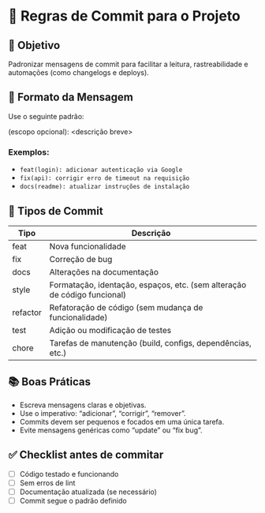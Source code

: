 # 📝 Regras de Commit para o Projeto

## 🎯 Objetivo
Padronizar mensagens de commit para facilitar a leitura, rastreabilidade e automações (como changelogs e deploys).

## 📌 Formato da Mensagem
Use o seguinte padrão:

<tipo>(escopo opcional): <descrição breve>


### Exemplos:
- `feat(login): adicionar autenticação via Google`
- `fix(api): corrigir erro de timeout na requisição`
- `docs(readme): atualizar instruções de instalação`

## 🔖 Tipos de Commit

| Tipo     | Descrição                                                                 |
|----------|---------------------------------------------------------------------------|
| feat     | Nova funcionalidade                                                       |
| fix      | Correção de bug                                                           |
| docs     | Alterações na documentação                                                |
| style    | Formatação, identação, espaços, etc. (sem alteração de código funcional) |
| refactor | Refatoração de código (sem mudança de funcionalidade)                    |
| test     | Adição ou modificação de testes                                           |
| chore    | Tarefas de manutenção (build, configs, dependências, etc.)               |

## 📚 Boas Práticas
- Escreva mensagens claras e objetivas.
- Use o imperativo: “adicionar”, “corrigir”, “remover”.
- Commits devem ser pequenos e focados em uma única tarefa.
- Evite mensagens genéricas como “update” ou “fix bug”.

## ✅ Checklist antes de commitar
- [ ] Código testado e funcionando
- [ ] Sem erros de lint
- [ ] Documentação atualizada (se necessário)
- [ ] Commit segue o padrão definido